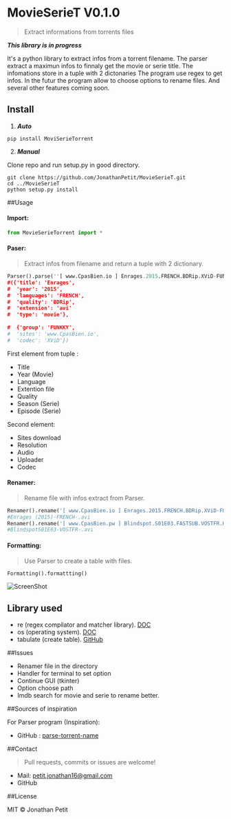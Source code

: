 # MovieSerieT V0.1.0
> Extract informations from torrents files

***This library is in progress***

It's a python library to extract infos from a torrent filename. The parser extract a maximun infos to finnaly get the movie or serie title. The infomations store in a tuple with 2 dictonaries The program use regex to get infos. In the futur the program allow to choose options to rename files. And several other features coming soon.

## Install
1. ***Auto***
  ```
  pip install MoviSerieTorrent
  ````

2. ***Manual***

  Clone repo and run setup.py in good directory.
  ```
  git clone https://github.com/JonathanPetit/MovieSerieT.git
  cd ../MovieSerieT
  python setup.py install
  ```

##Usage

#### Import:
```py
from MovieSerieTorrent import *
```

#### Paser:
> Extract infos from filename and return a tuple with 2 dictionary.

```py
Parser().parse(''[ www.CpasBien.io ] Enrages.2015.FRENCH.BDRip.XViD-FUNKKY.avi')
#({'title': 'Enrages', 
#  'year': '2015', 
#  'languages': 'FRENCH',
#  'quality': 'BDRip', 
#  'extension': 'avi' 
#  'type': 'movie'}, 
  
#  {'group': 'FUNKKY', 
#  'sites': 'www.CpasBien.io', 
#  'codec': 'XViD'})
```
First element from tuple :
* Title
* Year (Movie)
* Language
* Extention file
* Quality
* Season (Serie)
* Episode (Serie)

Second element: 
* Sites download
* Resolution
* Audio
* Uploader
* Codec

#### Renamer:
> Rename file with infos extract from Parser.

```py 
Renamer().rename('[ www.CpasBien.io ] Enrages.2015.FRENCH.BDRip.XViD-FUNKKY.avi')
#Enrages (2015)-FRENCH-.avi
Renamer().rename('[ www.CpasBien.pw ] Blindspot.S01E03.FASTSUB.VOSTFR.HDTV.XviD-ZT.avi')
#BlindspotS01E03-VOSTFR-.avi
```

#### Formatting:
> Use Parser to create a table with files. 

```py
Formatting().formattting()
````
![ScreenShot](https://raw.githubusercontent.com/JonathanPetit/MovieSerieT/master/doc/table.png)

## Library used

* re (regex compilator and matcher library). [DOC](https://docs.python.org/2/library/re.html)
* os (operating system). [DOC](https://docs.python.org/2/library/os.html)
* tabulate (create table). [GitHub](https://github.com/gregbanks/python-tabulate)

##Issues

* Renamer file in the directory
* Handler for terminal to set option
* Continue GUI (tkinter)
* Option choose path
* Imdb search for movie and serie to rename better.

##Sources of inspiration

For Parser program (Inspiration):
* GitHub : [parse-torrent-name](https://github.com/divijbindlish/parse-torrent-name)

##Contact
> Pull requests, commits or issues are welcome!

* Mail: petit.jonathan16@gmail.com
* GitHub

##License

MIT © Jonathan Petit
